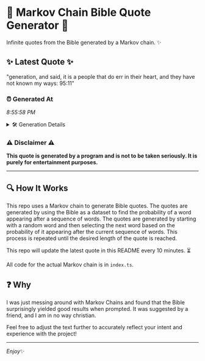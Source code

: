# 📖 Markov Chain Bible Quote Generator 📖

Infinite quotes from the Bible generated by a Markov chain. ✨

## ✨ Latest Quote ✨
"generation, and said, it is a people that do err in their heart, and they have not known my ways: 95:11"

### ⏰ Generated At
*8:55:58 PM*

<details>
    <summary>🛠️ Generation Details</summary>
    <p>
        <strong>🌱 Seed:</strong> generation,<br>
        <strong>🔄 Iterations:</strong> 20<br>
        <strong>📜 Context History:</strong><br>[ generation, ]: and<br>[ generation,, and ]: said,<br>[ generation,, and, said, ]: it<br>[ generation,, and, said,, it ]: is<br>[ generation,, and, said,, it, is ]: a<br>[ generation,, and, said,, it, is, a ]: people<br>[ and, said,, it, is, a, people ]: that<br>[ said,, it, is, a, people, that ]: do<br>[ it, is, a, people, that, do ]: err<br>[ is, a, people, that, do, err ]: in<br>[ a, people, that, do, err, in ]: their<br>[ people, that, do, err, in, their ]: heart,<br>[ that, do, err, in, their, heart, ]: and<br>[ do, err, in, their, heart,, and ]: they<br>[ err, in, their, heart,, and, they ]: have<br>[ in, their, heart,, and, they, have ]: not<br>[ their, heart,, and, they, have, not ]: known<br>[ heart,, and, they, have, not, known ]: my<br>[ and, they, have, not, known, my ]: ways:<br>[ they, have, not, known, my, ways: ]: 95:11<br>
    </p>
</details>

### ⚠️ Disclaimer ⚠️
**This quote is generated by a program and is not to be taken seriously. It is purely for entertainment purposes.**

---

## 🔍 How It Works

This repo uses a Markov chain to generate Bible quotes. The quotes are generated by using the Bible as a dataset to find the probability of a word appearing after a sequence of words. The quotes are generated by starting with a random word and then selecting the next word based on the probability of it appearing after the current sequence of words. This process is repeated until the desired length of the quote is reached.

This repo will update the latest quote in this README every 10 minutes. ⏳

All code for the actual Markov chain is in `index.ts`.

## ❓ Why

I was just messing around with Markov Chains and found that the Bible surprisingly yielded good results when prompted. 
It was suggested by a friend, and I am in no way christian.

Feel free to adjust the text further to accurately reflect your intent and experience with the project!

---

*Enjoy*✨

